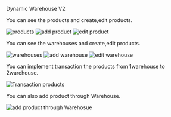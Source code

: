 Dynamic Warehouse V2


You can see the products and create,edit products.

![products](https://user-images.githubusercontent.com/111653544/221831946-d704ec91-0c9b-44f9-9452-1fcb0dd86a8f.PNG)
![add product](https://user-images.githubusercontent.com/111653544/221832080-b29290a2-6a9f-461e-a190-e04ef3cc25c0.PNG)
![edit product](https://user-images.githubusercontent.com/111653544/221832098-f7d7b3a2-6849-4aed-81ca-aa04ba4bc0ff.PNG)



You can see the warehouses and create,edit products.

![warehouses](https://user-images.githubusercontent.com/111653544/221832152-ed99154d-963b-4175-b73e-18389ef8a0e6.PNG)
![add warehouse](https://user-images.githubusercontent.com/111653544/221832365-a0dcf085-5687-4536-bce5-fca94337340c.PNG)
![edit warehouse](https://user-images.githubusercontent.com/111653544/221832312-ed1f78cd-380f-473e-8426-e7ad08335d24.PNG)



You can implement transaction the products from 1warehouse to 2warehouse.

![Transaction products](https://user-images.githubusercontent.com/111653544/221832512-cb661ef0-1813-4ad6-b260-cfcf5023d9db.PNG)

You can also add product through Warehouse.

![add product through Warehosue](https://user-images.githubusercontent.com/111653544/221832547-f3952c3e-ce06-461f-bff8-049b1c31eb0a.PNG)
